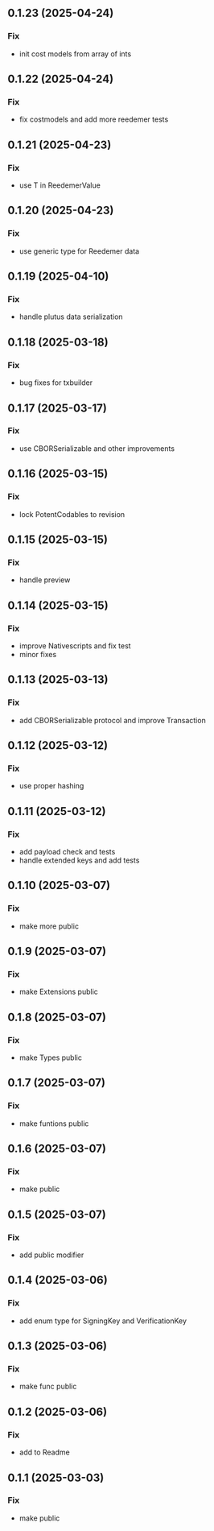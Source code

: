 ## 0.1.23 (2025-04-24)

### Fix

- init cost models from array of ints

## 0.1.22 (2025-04-24)

### Fix

- fix costmodels and add more reedemer tests

## 0.1.21 (2025-04-23)

### Fix

- use T in ReedemerValue

## 0.1.20 (2025-04-23)

### Fix

- use generic type for Reedemer data

## 0.1.19 (2025-04-10)

### Fix

- handle plutus data serialization

## 0.1.18 (2025-03-18)

### Fix

- bug fixes for txbuilder

## 0.1.17 (2025-03-17)

### Fix

- use CBORSerializable and other improvements

## 0.1.16 (2025-03-15)

### Fix

- lock PotentCodables to revision

## 0.1.15 (2025-03-15)

### Fix

- handle preview

## 0.1.14 (2025-03-15)

### Fix

- improve Nativescripts and fix test
- minor fixes

## 0.1.13 (2025-03-13)

### Fix

- add CBORSerializable protocol and improve Transaction

## 0.1.12 (2025-03-12)

### Fix

- use proper hashing

## 0.1.11 (2025-03-12)

### Fix

- add payload check and tests
- handle extended keys and add tests

## 0.1.10 (2025-03-07)

### Fix

- make more public

## 0.1.9 (2025-03-07)

### Fix

- make Extensions public

## 0.1.8 (2025-03-07)

### Fix

- make Types public

## 0.1.7 (2025-03-07)

### Fix

- make funtions public

## 0.1.6 (2025-03-07)

### Fix

- make public

## 0.1.5 (2025-03-07)

### Fix

- add public modifier

## 0.1.4 (2025-03-06)

### Fix

- add enum type for SigningKey and VerificationKey

## 0.1.3 (2025-03-06)

### Fix

- make func public

## 0.1.2 (2025-03-06)

### Fix

- add to Readme

## 0.1.1 (2025-03-03)

### Fix

- make public

